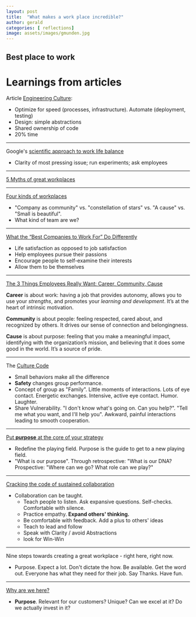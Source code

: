 ```yaml
---
layout: post
title:  "What makes a work place incredible?"
author: gerald
categories: [ reflections]
image: assets/images/gmunden.jpg
---
```


Best place to work
---

# Learnings from articles

Article [Engineering Culture](http://www.effectiveengineer.com/blog/what-makes-a-good-engineering-culture):

- Optimize for speed (processes, infrastructure). Automate (deployment, testing)
- Design: simple abstractions
- Shared ownership of code
- 20% time

___
Google's [scientific approach to work life balance](https://hbr.org/2014/03/googles-scientific-approach-to-work-life-balance-and-much-more)
- Clarity of most pressing issue; run experiments; ask employees
___
[5 Myths of great workplaces](https://hbr.org/2015/03/5-myths-of-great-workplaces)
___
[Four kinds of workplaces](https://hbr.org/2017/04/4-kinds-of-workplaces-and-how-to-know-which-is-best-for-you)
- "Company as community" vs. "constellation of stars" vs. "A cause" vs. "Small is beautiful". 
- What kind of team are we?
___
[What the “Best Companies to Work For” Do Differently](https://hbr.org/2019/12/what-the-best-companies-to-work-for-do-differently)
- Life satisfaction as opposed to job satisfaction
- Help employees pursue their passions
- Encourage people to self-examine their interests
- Allow them to be themselves
___
[The 3 Things Employees Really Want: Career, Community, Cause](https://hbr.org/2018/02/people-want-3-things-from-work-but-most-companies-are-built-around-only-one)

**Career** is about work: having a job that provides autonomy, allows you to use your *strengths*, and
promotes your *learning and development*. It’s at the heart of intrinsic motivation.

**Community** is about people: feeling respected, cared about, and recognized by others. It drives our sense of connection and belongingness.

**Cause** is about purpose: feeling that you make a meaningful impact, identifying with the
organization’s mission, and believing that it does some good in the world. It’s a source of pride.
___
The [Culture Code](http://danielcoyle.com/excerpt-culture-code/)

- Small behaviors make all the difference
- **Safety** changes group performance. 
- Concept of group as "Family". Little moments of interactions. Lots of eye contact. Energetic exchanges. Intensive, active eye contact. Humor. Laughter.
- Share Vulnerability. "I don't know what's going on. Can you help?". "Tell me what you want, and I'll help you". Awkward, painful interactions leading to smooth cooperation.
___
[Put **purpose** at the core of your strategy](https://hbr.org/2019/09/put-purpose-at-the-core-of-your-strategy)
- Redefine the playing field. Purpose is the guide to get to a new playing field. 
- "What is our purpose". Through retrospective: "What is our DNA? Prospective: "Where can we go? What role can we play?"
___
[Cracking the code of sustained collaboration](https://hbr.org/2019/11/cracking-the-code-of-sustained-collaboration)
- Collaboration can be taught. 
    - Teach people to listen. Ask expansive questions. Self-checks. Comfortable with silence.
    - Practice empathy. **Expand others' thinking.**
    - Be comfortable with feedback. Add a plus to others' ideas
    - Teach to lead and follow
    - Speak with Clarity / avoid Abstractions
    - look for Win-Win
___
Nine steps towards creating a great workplace - right here, right now.

- Purpose. Expect a lot. Don't dictate the how. Be available. Get the word out. Everyone has what they need for their job. Say Thanks. Have fun.

___
[Why are we here?](https://hbr.org/2019/11/why-are-we-here)

- **Purpose**. Relevant for our customers? Unique? Can we excel at it? Do we actually invest in it?

